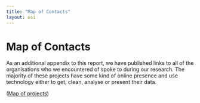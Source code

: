 ```yaml
---
title: "Map of Contacts"
layout: osi
---
```


# Map of Contacts

As an additional appendix to this report, we have published links to all of the organisations who we encountered of spoke to during our research. The majority of these projects have some kind of online presence and use technology either to get, clean, analyse or present their data.


([Map of projects](http://apps.openspending.org/oscontactsmap/))
